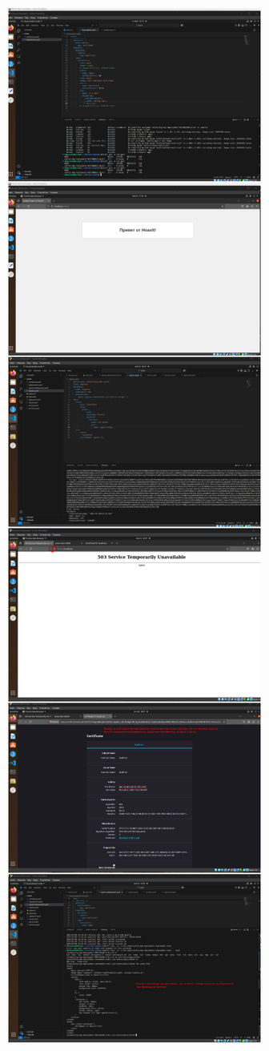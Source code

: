 ![](https://github.com/Hoaxlt/Homeworks/blob/hw8/Screenshot_1.png)
![](https://github.com/Hoaxlt/Homeworks/blob/hw8/Screenshot_2.png)
![](https://github.com/Hoaxlt/Homeworks/blob/hw8/Screenshot_3.png)
![](https://github.com/Hoaxlt/Homeworks/blob/hw8/Screenshot_4.png)
![](https://github.com/Hoaxlt/Homeworks/blob/hw8/Screenshot_5.png)
![](https://github.com/Hoaxlt/Homeworks/blob/hw8/Screenshot_6.png)
